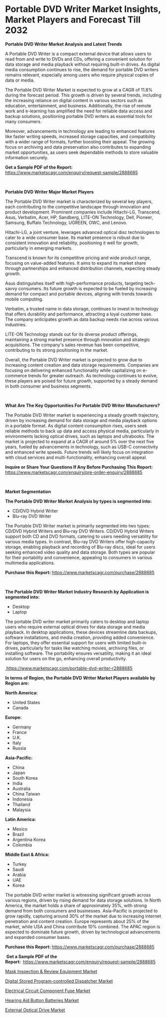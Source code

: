 <p><h1>Portable DVD Writer Market Insights, Market Players and Forecast Till 2032</h1></p><p><strong>Portable DVD Writer Market Analysis and Latest Trends</strong></p>
<p><p>A Portable DVD Writer is a compact external device that allows users to read from and write to DVDs and CDs, offering a convenient solution for data storage and media playback without requiring built-in drives. As digital media consumption continues to rise, the demand for portable DVD writers remains relevant, especially among users who require physical copies of data or media. </p><p>The Portable DVD Writer Market is expected to grow at a CAGR of 11.8% during the forecast period. This growth is driven by several trends, including the increasing reliance on digital content in various sectors such as education, entertainment, and business. Additionally, the rise of remote work and e-learning has amplified the need for reliable data access and backup solutions, positioning portable DVD writers as essential tools for many consumers. </p><p>Moreover, advancements in technology are leading to enhanced features like faster writing speeds, increased storage capacities, and compatibility with a wider range of formats, further boosting their appeal. The growing focus on archiving and data preservation also contributes to expanding market opportunities, as users seek dependable methods to store valuable information securely.</p></p>
<p><strong>Get a Sample PDF of the Report:&nbsp;</strong> <a href="https://www.marketscagr.com/enquiry/request-sample/2888685?utm_campaign=1848&utm_medium=2&utm_source=Github&utm_content=ia&utm_term=14032025&utm_id=portable-dvd-writer">https://www.marketscagr.com/enquiry/request-sample/2888685</a></p>
<p>&nbsp;</p>
<p><strong>Portable DVD Writer Major Market Players</strong></p>
<p><p>The Portable DVD Writer market is characterized by several key players, each contributing to the competitive landscape through innovation and product development. Prominent companies include Hitachi-LG, Transcend, Asus, Verbatim, Acer, HP, Sandberg, LITE-ON Technology, Dell, Pioneer, Samsung, Buffalo Technology, UGREEN, OWC, and Lenovo.</p><p>Hitachi-LG, a joint venture, leverages advanced optical disc technologies to cater to a wide consumer base. Its market presence is robust due to consistent innovation and reliability, positioning it well for growth, particularly in emerging markets.</p><p>Transcend is known for its competitive pricing and wide product range, focusing on value-added features. It aims to expand its market share through partnerships and enhanced distribution channels, expecting steady growth.</p><p>Asus distinguishes itself with high-performance products, targeting tech-savvy consumers. Its future growth is expected to be fueled by increasing demand for compact and portable devices, aligning with trends towards mobile computing.</p><p>Verbatim, a trusted name in data storage, continues to invest in technology that offers durability and performance, attracting a loyal customer base. The company anticipates growth as data backup needs rise across various industries.</p><p>LITE-ON Technology stands out for its diverse product offerings, maintaining a strong market presence through innovation and strategic acquisitions. The company's sales revenue has been competitive, contributing to its strong positioning in the market.</p><p>Overall, the Portable DVD Writer market is projected to grow due to increasing content creation and data storage requirements. Companies are focusing on delivering enhanced functionality while capitalizing on e-commerce trends for greater outreach. As technology continues to evolve, these players are poised for future growth, supported by a steady demand in both consumer and business segments.</p></p>
<p>&nbsp;</p>
<p><strong>What Are The Key Opportunities For Portable DVD Writer Manufacturers?</strong></p>
<p><p>The Portable DVD Writer market is experiencing a steady growth trajectory, driven by increasing demand for data storage and media playback options in a portable format. As digital content consumption rises, users seek reliable methods to back up data and access physical media, particularly in environments lacking optical drives, such as laptops and ultrabooks. The market is projected to expand at a CAGR of around 5% over the next five years, fueled by advancements in technology, such as USB-C connectivity and enhanced write speeds. Future trends will likely focus on integration with cloud services and multi-functionality, enhancing overall appeal.</p></p>
<p><strong>Inquire or Share Your Questions If Any Before Purchasing This Report:</strong> <a href="https://www.marketscagr.com/enquiry/pre-order-enquiry/2888685?utm_campaign=1848&utm_medium=2&utm_source=Github&utm_content=ia&utm_term=14032025&utm_id=portable-dvd-writer">https://www.marketscagr.com/enquiry/pre-order-enquiry/2888685</a></p>
<p>&nbsp;</p>
<p><strong>Market Segmentation</strong></p>
<p><strong>The Portable DVD Writer Market Analysis by types is segmented into:</strong></p>
<p><ul><li>CD/DVD Hybrid Writer</li><li>Blu-ray DVD Writer</li></ul></p>
<p><p>The Portable DVD Writer market is primarily segmented into two types: CD/DVD Hybrid Writers and Blu-ray DVD Writers. CD/DVD Hybrid Writers support both CD and DVD formats, catering to users needing versatility for various media types. In contrast, Blu-ray DVD Writers offer high-capacity storage, enabling playback and recording of Blu-ray discs, ideal for users seeking enhanced video quality and data storage. Both types are popular for their portability and convenience, appealing to consumers in various multimedia applications.</p></p>
<p><strong>Purchase this Report:&nbsp;</strong><a href="https://www.marketscagr.com/purchase/2888685?utm_campaign=1848&utm_medium=2&utm_source=Github&utm_content=ia&utm_term=14032025&utm_id=portable-dvd-writer">https://www.marketscagr.com/purchase/2888685</a></p>
<p>&nbsp;</p>
<p><strong>The Portable DVD Writer Market Industry Research by Application is segmented into:</strong></p>
<p><ul><li>Desktop</li><li>Laptop</li></ul></p>
<p><p>The portable DVD writer market primarily caters to desktop and laptop users who require external optical drives for data storage and media playback. In desktop applications, these devices streamline data backups, software installations, and media creation, providing added convenience. For laptops, they offer essential support for users with limited built-in drives, particularly for tasks like watching movies, archiving files, or installing software. The portability ensures versatility, making it an ideal solution for users on the go, enhancing overall productivity.</p></p>
<p><a href="https://www.marketscagr.com/portable-dvd-writer-r2888685?utm_campaign=1848&utm_medium=2&utm_source=Github&utm_content=ia&utm_term=14032025&utm_id=portable-dvd-writer">&nbsp;https://www.marketscagr.com/portable-dvd-writer-r2888685</a></p>
<p><strong>In terms of Region, the Portable DVD Writer Market Players available by Region are:</strong></p>
<p>
    <p> <strong> North America: </strong>
        <ul>
            <li>United States</li>
            <li>Canada</li>
        </ul>
        </p> 
    <p> <strong> Europe: </strong>
        <ul>
            <li>Germany</li>
            <li>France</li>
            <li>U.K.</li>
            <li>Italy</li>
            <li>Russia</li>
        </ul>
        </p> 
    <p> <strong> Asia-Pacific: </strong>
        <ul>
            <li>China</li>
            <li>Japan</li>
            <li>South Korea</li>
            <li>India</li>
            <li>Australia</li>
            <li>China Taiwan</li>
            <li>Indonesia</li>
            <li>Thailand</li>
            <li>Malaysia</li>
        </ul>
        </p> 
    <p> <strong> Latin America: </strong>
        <ul>
            <li>Mexico</li>
            <li>Brazil</li>
            <li>Argentina Korea</li>
            <li>Colombia</li>
        </ul>
        </p> 
    <p> <strong> Middle East & Africa: </strong>
        <ul>
            <li>Turkey</li>
            <li>Saudi</li>
            <li>Arabia</li>
            <li>UAE</li>
            <li>Korea</li>
        </ul>
    </p>
    </p>
<p><p>The portable DVD writer market is witnessing significant growth across various regions, driven by rising demand for data storage solutions. In North America, the market holds a share of approximately 35%, with strong demand from both consumers and businesses. Asia-Pacific is projected to grow rapidly, capturing around 30% of the market due to increasing internet penetration and content creation. Europe represents about 25% of the market, while USA and China contribute 10% combined. The APAC region is expected to dominate future growth, driven by technological advancements and expanded consumer bases.</p></p>
<p><strong>Purchase this Report: </strong><a href="https://www.marketscagr.com/purchase/2888685?utm_campaign=1848&utm_medium=2&utm_source=Github&utm_content=ia&utm_term=14032025&utm_id=portable-dvd-writer">https://www.marketscagr.com/purchase/2888685</a></p>
<p>&nbsp;<strong>Get a Sample PDF of the Report:&nbsp;&nbsp;</strong><a href="https://www.marketscagr.com/enquiry/request-sample/2888685?utm_campaign=1848&utm_medium=2&utm_source=Github&utm_content=ia&utm_term=14032025&utm_id=portable-dvd-writer">https://www.marketscagr.com/enquiry/request-sample/2888685</a></p>
<p><strong></strong></p>
<p><p><a href="https://github.com/shapurforouz/Market-Research-Report-List-1/blob/main/mask-inspection-review-equipment-market.md?utm_campaign=1848&utm_medium=2&utm_source=Github&utm_content=ia&utm_term=14032025&utm_id=portable-dvd-writer">Mask Inspection & Review Equipment Market</a></p><p><a href="https://github.com/oatisorenscl/Market-Research-Report-List-1/blob/main/digital-stored-program-controlled-dispatcher-market.md?utm_campaign=1848&utm_medium=2&utm_source=Github&utm_content=ia&utm_term=14032025&utm_id=portable-dvd-writer">Digital Stored Program-controlled Dispatcher Market</a></p><p><a href="https://github.com/siriyagayo/Market-Research-Report-List-1/blob/main/electrical-circuit-component-fuse-market.md?utm_campaign=1848&utm_medium=2&utm_source=Github&utm_content=ia&utm_term=14032025&utm_id=portable-dvd-writer">Electrical Circuit Component Fuse Market</a></p><p><a href="https://github.com/jemalapoilly/Market-Research-Report-List-1/blob/main/hearing-aid-button-batteries-market.md?utm_campaign=1848&utm_medium=2&utm_source=Github&utm_content=ia&utm_term=14032025&utm_id=portable-dvd-writer">Hearing Aid Button Batteries Market</a></p><p><a href="https://github.com/norbyboyse4d/Market-Research-Report-List-1/blob/main/external-optical-drive-market.md?utm_campaign=1848&utm_medium=2&utm_source=Github&utm_content=ia&utm_term=14032025&utm_id=portable-dvd-writer">External Optical Drive Market</a></p></p>